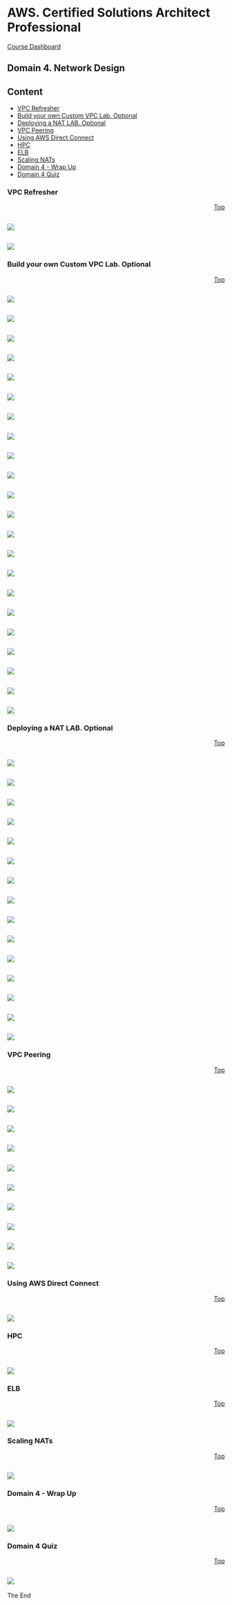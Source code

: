 <a id="top" />

# AWS. Certified Solutions Architect Professional
[Course Dashboard](https://acloud.guru/course/aws-certified-solutions-architect-professional/dashboard)

## Domain 4. Network Design

## Content

* [VPC Refresher](#vpc-refresher)
* [Build your own Custom VPC Lab. Optional](#custom-vpc)
* [Deploying a NAT LAB. Optional](#deploy-nat)
* [VPC Peering](#vpc-peering)
* [Using AWS Direct Connect](#direct-connect)
* [HPC](#hpc)
* [ELB](#elb)
* [Scaling NATs](#scaling-nat)
* [Domain 4 - Wrap Up](#d4wp)
* [Domain 4 Quiz](#d4quiz)


<a id="vpc-refresher"></a>

### VPC Refresher
<p align="right"><a href="#top">Top</a></p>

![](Screenshot%20from%202018-02-10%2020-47-28.png)
---
![](Screenshot%20from%202018-02-10%2020-47-34.png)
---

<a id="custom-vpc"></a>

### Build your own Custom VPC Lab. Optional
<p align="right"><a href="#top">Top</a></p>

![](Screenshot%20from%202018-02-10%2020-49-47.png)
---
![](Screenshot%20from%202018-02-10%2020-51-22.png)
---
![](Screenshot%20from%202018-02-10%2020-51-47.png)
---
![](Screenshot%20from%202018-02-10%2020-58-41.png)
---
![](Screenshot%20from%202018-02-12%2019-22-44.png)
---
![](Screenshot%20from%202018-02-12%2019-23-49.png)
---
![](Screenshot%20from%202018-02-12%2019-25-16.png)
---
![](Screenshot%20from%202018-02-12%2019-25-58.png)
---
![](Screenshot%20from%202018-02-12%2019-26-07.png)
---
![](Screenshot%20from%202018-02-12%2019-28-17.png)
---
![](Screenshot%20from%202018-02-12%2019-28-36.png)
---
![](Screenshot%20from%202018-02-12%2019-29-09.png)
---
![](Screenshot%20from%202018-02-12%2019-29-35.png)
---
![](Screenshot%20from%202018-02-12%2019-29-43.png)
---
![](Screenshot%20from%202018-02-12%2019-30-16.png)
---
![](Screenshot%20from%202018-02-12%2019-30-36.png)
---
![](Screenshot%20from%202018-02-12%2019-30-58.png)
---
![](Screenshot%20from%202018-02-12%2019-31-23.png)
---
![](Screenshot%20from%202018-02-12%2019-32-49.png)
---
![](Screenshot%20from%202018-02-12%2019-33-07.png)
---
![](Screenshot%20from%202018-02-12%2019-35-05.png)
---
![](Screenshot%20from%202018-02-12%2019-37-31.png)
---

<a id="deploy-nat"></a>

### Deploying a NAT LAB. Optional
<p align="right"><a href="#top">Top</a></p>

![](Screenshot%20from%202018-02-12%2019-43-03.png)
---
![](Screenshot%20from%202018-02-12%2019-44-44.png)
---
![](Screenshot%20from%202018-02-12%2019-45-06.png)
---
![](Screenshot%20from%202018-02-12%2019-46-02.png)
---
![](Screenshot%20from%202018-02-12%2019-48-48.png)
---
![](Screenshot%20from%202018-02-12%2019-49-44.png)
---
![](Screenshot%20from%202018-02-12%2019-49-49.png)
---
![](Screenshot%20from%202018-02-12%2019-51-31.png)
---
![](Screenshot%20from%202018-02-12%2019-51-47.png)
---
![](Screenshot%20from%202018-02-12%2019-52-27.png)
---
![](Screenshot%20from%202018-02-12%2019-53-25.png)
---
![](Screenshot%20from%202018-02-12%2019-55-17.png)
---
![](Screenshot%20from%202018-02-12%2019-55-28.png)
---
![](Screenshot%20from%202018-02-12%2019-55-31.png)
---
![](Screenshot%20from%202018-02-12%2019-56-53.png)
---

<a id="vpc-peering"></a>

### VPC Peering
<p align="right"><a href="#top">Top</a></p>

![](Screenshot%20from%202018-02-12%2019-57-39.png)
---
![](Screenshot%20from%202018-02-12%2019-57-59.png)
---
![](Screenshot%20from%202018-02-12%2020-00-43.png)
---
![](Screenshot%20from%202018-02-12%2020-00-51.png)
---
![](Screenshot%20from%202018-02-12%2020-01-29.png)
---
![](Screenshot%20from%202018-02-12%2020-04-53.png)
---
![](Screenshot%20from%202018-02-12%2020-06-48.png)
---
![](Screenshot%20from%202018-02-12%2020-07-15.png)
---
![](Screenshot%20from%202018-02-12%2020-09-05.png)
---
![](Screenshot%20from%202018-02-12%2020-09-20.png)
---



<a id="direct-connect"></a>

### Using AWS Direct Connect
<p align="right"><a href="#top">Top</a></p>

![](.png)
---





<a id="hpc"></a>

### HPC
<p align="right"><a href="#top">Top</a></p>

![](.png)
---





<a id="elb"></a>

### ELB
<p align="right"><a href="#top">Top</a></p>

![](.png)
---





<a id="scaling-nat"></a>

### Scaling NATs
<p align="right"><a href="#top">Top</a></p>

![](.png)
---






<a id="d4wp"></a>

### Domain 4 - Wrap Up
<p align="right"><a href="#top">Top</a></p>

![](.png)
---






<a id="d4quiz"></a>

### Domain 4 Quiz
<p align="right"><a href="#top">Top</a></p>

![](.png)
---



The End